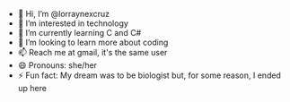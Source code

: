 - 👋 Hi, I’m @lorraynexcruz
- 👀 I’m interested in technology
- 🌱 I’m currently learning C and C#
- 💞️ I’m looking to learn more about coding
- 📫 Reach me at gmail, it's the same user
- 😄 Pronouns: she/her
- ⚡ Fun fact: My dream was to be biologist but, for some reason, I ended up here

<!---
lorraynexcruz/lorraynexcruz is a ✨ special ✨ repository because its `README.md` (this file) appears on your GitHub profile.
You can click the Preview link to take a look at your changes.
--->
